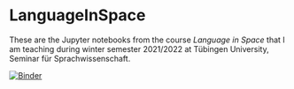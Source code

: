 # LanguageInSpace

These are the Jupyter notebooks from the course *Language in Space* that I am teaching during winter semester 2021/2022 at Tübingen University, Seminar für Sprachwissenschaft.


[![Binder](https://mybinder.org/badge_logo.svg)](https://mybinder.org/v2/gh/gerhardJaeger/LanguageInSpace/HEAD)


